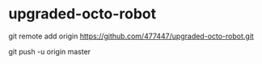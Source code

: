 # upgraded-octo-robot
git remote add origin https://github.com/477447/upgraded-octo-robot.git

git push -u origin master
